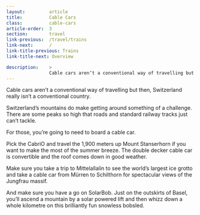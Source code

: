 ```yaml
---
layout:         article
title:          Cable Cars
class:          cable-cars
article-order:  3
section:        travel
link-previous:  /travel/trains
link-next:      /
link-title-previous: Trains
link-title-next: Overview

description:    >
                Cable cars aren’t a conventional way of travelling but then, Switzerland really isn’t a conventional country.
---
```



<p>Cable cars aren’t a conventional way of travelling but then, Switzerland really isn’t a conventional country.</p>

<div class="row"></div>
<div class="row row--columns-6-6 row--columns-vertical-align">
  <div class="row__column">
    <div class="row bg-image-ratio bg-image-ratio--3-2" style="background-image: url('{{site.baseurl}}/img/content/cable-car-03.jpg');"></div>
  </div>
  <div class="row__column">
    <div class="row bg-image-ratio bg-image-ratio--3-2" style="background-image: url('{{site.baseurl}}/img/content/cable-car-02.jpg');"></div>
  </div>
</div>

<div class="row">
  <p>Switzerland’s mountains do make getting around something of a challenge. There are some peaks so high that roads and standard railway tracks just can’t tackle.</p>
  <p>For those, you’re going to need to board a cable car.</p>
  <p>Pick the CabriO and travel the 1,900 meters up Mount Stanserhorn if you want to make the most of the summer breeze. The double decker cable car is convertible and the roof comes down in good weather.</p>
  <p>Make sure you take a trip to Mittelallalin to see the world’s largest ice grotto and take a cable car from Mürren to Schilthorn for spectacular views of the Jungfrau massif.</p>
</div>

<div class="row row--columns-5-7-gutters row--columns-vertical-align">
  <div class="row__column">
    <div class="row bg-image-ratio bg-image-ratio--3-2" style="background-image: url('{{site.baseurl}}/img/content/solarbob.jpg');"></div>
  </div>
  <div class="row__column">
    <p>And make sure you have a go on SolarBob. Just on the outskirts of Basel, you’ll ascend a mountain by a solar powered lift and then whizz down a whole kilometre on this brilliantly fun snowless bobsled.</p>
  </div>
</div>